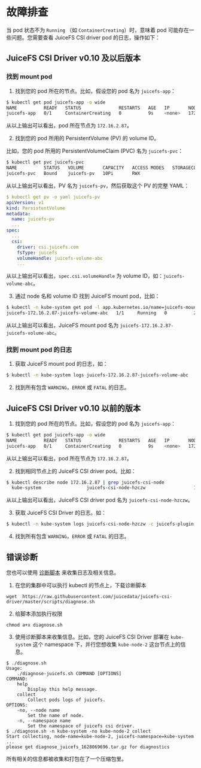 # 故障排查

当 pod 状态不为 `Running` （如 `ContainerCreating`）时，意味着 pod 可能存在一些问题。您需要查看 JuiceFS CSI driver pod 的日志，操作如下：

## JuiceFS CSI Driver v0.10 及以后版本

### 找到 mount pod

1. 找到您的 pod 所在的节点。比如，假设您的 pod 名为 `juicefs-app`：

```sh
$ kubectl get pod juicefs-app -o wide
NAME          READY   STATUS              RESTARTS   AGE   IP       NODE          NOMINATED NODE   READINESS GATES
juicefs-app   0/1     ContainerCreating   0          9s    <none>   172.16.2.87   <none>           <none>
```

从以上输出可以看出，pod 所在节点为 `172.16.2.87`。

2. 找到您的 pod 所用的 PersistentVolume (PV) 的 volume ID。

比如，您的 pod 所用的 PersistentVolumeClaim (PVC) 名为 `juicefs-pvc`：

```sh
$ kubectl get pvc juicefs-pvc
NAME          STATUS   VOLUME       CAPACITY   ACCESS MODES   STORAGECLASS   AGE
juicefs-pvc   Bound    juicefs-pv   10Pi       RWX                           42d
```

从以上输出可以看出，PV 名为 `juicefs-pv`，然后获取这个 PV 的完整 YAML：

```yaml
$ kubectl get pv -o yaml juicefs-pv
apiVersion: v1
kind: PersistentVolume
metadata:
  name: juicefs-pv
  ...
spec:
  ...
  csi:
    driver: csi.juicefs.com
    fsType: juicefs
    volumeHandle: juicefs-volume-abc
    ...
```

从以上输出可以看出，`spec.csi.volumeHandle` 为 volume ID，如：`juicefs-volume-abc`。

3. 通过 node 名和 volume ID 找到 JuiceFS mount pod，比如：

```sh
$ kubectl -n kube-system get pod -l app.kubernetes.io/name=juicefs-mount -o wide | grep 172.16.2.87 | grep juicefs-volume-abc
juicefs-172.16.2.87-juicefs-volume-abc   1/1     Running   0          20h    172.16.2.100   172.16.2.87   <none>           <none>
```

从以上输出可以看出，JuiceFS mount pod 名为 `juicefs-172.16.2.87-juicefs-volume-abc`。

### 找到 mount pod 的日志

1. 获取 JuiceFS mount pod 的日志，如：

```sh
$ kubectl -n kube-system logs juicefs-172.16.2.87-juicefs-volume-abc
```

2. 找到所有包含 `WARNING`，`ERROR` 或 `FATAL` 的日志。

## JuiceFS CSI Driver v0.10 以前的版本

1. 找到您的 pod 所在的节点。比如，假设您的 pod 名为 `juicefs-app`：

```sh
$ kubectl get pod juicefs-app -o wide
NAME          READY   STATUS              RESTARTS   AGE   IP       NODE          NOMINATED NODE   READINESS GATES
juicefs-app   0/1     ContainerCreating   0          9s    <none>   172.16.2.87   <none>           <none>
```

从以上输出可以看出，pod 所在节点为 `172.16.2.87`。

2. 找到相同节点上的 JuiceFS CSI driver pod。比如：

```sh
$ kubectl describe node 172.16.2.87 | grep juicefs-csi-node
  kube-system                 juicefs-csi-node-hzczw                  1 (0%)        2 (1%)      1Gi (0%)         5Gi (0%)       61m
```

从以上输出可以看出，JuiceFS CSI driver pod 名为 `juicefs-csi-node-hzczw`。

3. 获取 JuiceFS CSI Driver 的日志。如：

```sh
$ kubectl -n kube-system logs juicefs-csi-node-hzczw -c juicefs-plugin
```

4. 找到所有包含 `WARNING`，`ERROR` 或 `FATAL` 的日志。

## 错误诊断

您也可以使用 [诊断脚本](../../scripts/diagnose.sh) 来收集日志及相关信息。

1. 在您的集群中可以执行 kubectl 的节点上，下载诊断脚本

```shell
wget  https://raw.githubusercontent.com/juicedata/juicefs-csi-driver/master/scripts/diagnose.sh
```

2. 给脚本添加执行权限

```shell
chmod a+x diagnose.sh
```

3. 使用诊断脚本来收集信息。比如，您的 JuiceFS CSI Driver 部署在 `kube-system` 这个 namespace 下，并行您想收集 `kube-node-2` 这台节点上的信息。

```shell
$ ./diagnose.sh
Usage:
    ./diagnose-juicefs.sh COMMAND [OPTIONS]
COMMAND:
    help
        Display this help message.
    collect
        Collect pods logs of juicefs.
OPTIONS:
    -no, --node name
        Set the name of node.
    -n, --namespace name
        Set the namespace of juicefs csi driver.
$ ./diagnose.sh -n kube-system -no kube-node-2 collect
Start collecting, node-name=kube-node-2, juicefs-namespace=kube-system
...
please get diagnose_juicefs_1628069696.tar.gz for diagnostics
```

所有相关的信息都被收集和打包在了一个压缩包里。
